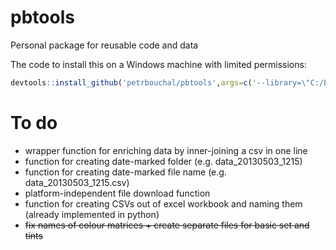 pbtools
=======

Personal package for reusable code and data

The code to install this on a Windows machine with limited permissions:

```r
devtools::install_github('petrbouchal/pbtools',args=c('--library=\"C:/PROGRA~1/R/R-30~1.2/library\"'))
```

# To do

* wrapper function for enriching data by inner-joining a csv in one line
* function for creating date-marked folder (e.g. data_20130503_1215)
* function for creating date-marked file name (e.g. data_20130503_1215.csv)
* platform-independent file download function
* function for creating CSVs out of excel workbook and naming them (already implemented in python)
* ~~fix names of colour matrices + create separate files for basic set and tints~~
